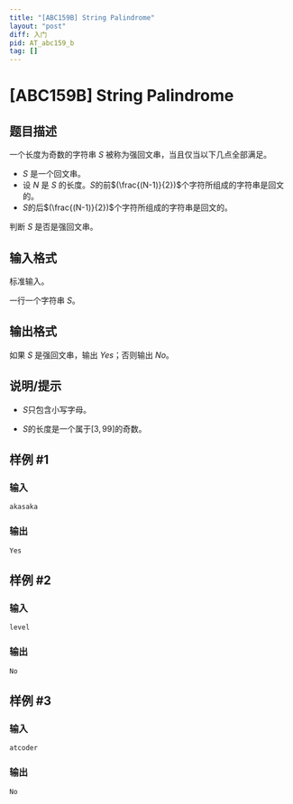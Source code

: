 ```yaml
---
title: "[ABC159B] String Palindrome"
layout: "post"
diff: 入门
pid: AT_abc159_b
tag: []
---
```


# [ABC159B] String Palindrome

## 题目描述

一个长度为奇数的字符串 $S$ 被称为强回文串，当且仅当以下几点全部满足。

- $S$ 是一个回文串。
- 设 $N$ 是 $S$ 的长度。$S$的前$(\frac{(N-1)}{2})$个字符所组成的字符串是回文的。
- $S$的后$(\frac{(N-1)}{2})$个字符所组成的字符串是回文的。

判断 $S$ 是否是强回文串。

## 输入格式

标准输入。

一行一个字符串 $S$。

## 输出格式

如果 $S$ 是强回文串，输出 $Yes$；否则输出 $No$。

## 说明/提示

- $S$只包含小写字母。

- $S$的长度是一个属于$[3,99]$的奇数。

## 样例 #1

### 输入

```
akasaka
```

### 输出

```
Yes
```

## 样例 #2

### 输入

```
level
```

### 输出

```
No
```

## 样例 #3

### 输入

```
atcoder
```

### 输出

```
No
```


